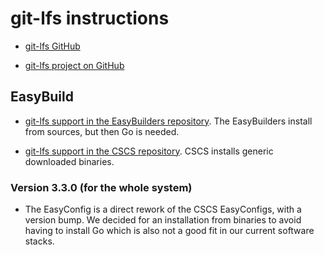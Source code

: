 # git-lfs instructions

-   [git-lfs GitHub](https://git-lfs.github.com/)
    
-   [git-lfs project on GitHub](https://git-lfs.github.com/)


## EasyBuild

-   [git-lfs support in the EasyBuilders repository](https://github.com/easybuilders/easybuild-easyconfigs/tree/develop/easybuild/easyconfigs/g/git-lfs). 
    The EasyBuilders install from sources, but then Go is needed.
    
-   [git-lfs support in the CSCS repository](https://github.com/eth-cscs/production/tree/master/easybuild/easyconfigs/g/git-lfs).
    CSCS installs generic downloaded binaries.
    
    
### Version 3.3.0 (for the whole system)

-   The EasyConfig is a direct rework of the CSCS EasyConfigs,
    with a version bump. We decided for an installation from 
    binaries to avoid having to install Go which is also not a good
    fit in our current software stacks.

 